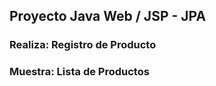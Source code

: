 
## Proyecto Java Web / JSP - JPA
### Realiza: Registro de Producto
### Muestra: Lista de Productos
